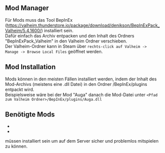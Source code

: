 ## Mod Manager
  
Für Mods muss das Tool BepInEx (https://valheim.thunderstore.io/package/download/denikson/BepInExPack_Valheim/5.4.1600/) installiert sein.  
Dafür einfach das Archiv entpacken und den Inhalt des Ordners "BepInExPack_Valheim" in den Valheim Ordner verschieben.  
Der Valheim-Ordner kann in Steam über `rechts-click auf Valheim -> Manage -> Browse Local Files` geöffnet werden.  

## Mod Installation
  
Mods können in den meisten Fällen installiert werden, indem der Inhalt des Mod-Archivs (meistens eine .dll Datei)
in den Ordner <Pfad zum Valheim Ordner>/BepInEx/plugins entpackt wird.  
Beispielsweise wäre bei der Mod "Auga" danach die Mod-Datei unter `<Pfad zum Valheim Ordner>/BepInEx/plugins/Auga.dll`  
  
## Benötigte Mods
  
* 
* 
  
müssen installiert sein um auf dem Server sicher und problemlos mitspielen zu können.
